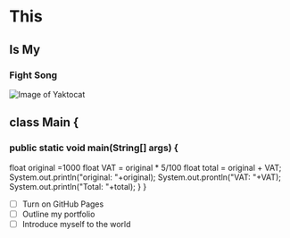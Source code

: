 # This
## Is My
### Fight Song
![Image of Yaktocat](https://octodex.github.com/images/yaktocat.png)
## class Main {
### public static void main(String[] args) {
float original =1000
float VAT = original * 5/100
float total = original + VAT;
System.out.println("original: "+original);
System.out.prontln("VAT: "+VAT);
System.out.println("Total: "+total);
 }
}
- [ ] Turn on GitHub Pages
- [ ] Outline my portfolio
- [ ] Introduce myself to the world
